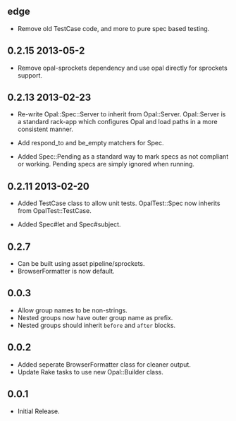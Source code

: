 ## edge

*   Remove old TestCase code, and more to pure spec based testing.

## 0.2.15 2013-05-2

*   Remove opal-sprockets dependency and use opal directly for sprockets
    support.

## 0.2.13 2013-02-23

*   Re-write Opal::Spec::Server to inherit from Opal::Server. Opal::Server is
    a standard rack-app which configures Opal and load paths in a more
    consistent manner.

*   Add respond_to and be_empty matchers for Spec.

*   Added Spec::Pending as a standard way to mark specs as not compliant or
    working. Pending specs are simply ignored when running.

## 0.2.11 2013-02-20

*   Added TestCase class to allow unit tests. OpalTest::Spec now inherits from
    OpalTest::TestCase.

*   Added Spec#let and Spec#subject.

## 0.2.7

*   Can be built using asset pipeline/sprockets.
*   BrowserFormatter is now default.

## 0.0.3

*   Allow group names to be non-strings.
*   Nested groups now have outer group name as prefix.
*   Nested groups should inherit `before` and `after` blocks.

## 0.0.2

*   Added seperate BrowserFormatter class for cleaner output.
*   Update Rake tasks to use new Opal::Builder class.

## 0.0.1

*   Initial Release.

